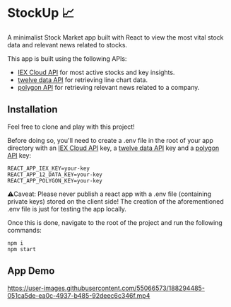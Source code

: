 # StockUp 📈

A minimalist Stock Market app built with React to view the most vital stock data and relevant news related to stocks.

This app is built using the following APIs:

* [IEX Cloud API](https://iexcloud.io/) for most active stocks and key insights.
* [twelve data API](https://twelvedata.com/) for retrieving line chart data.
* [polygon API](https://polygon.io/) for retrieving relevant news related to a company.

## Installation

Feel free to clone and play with this project!

Before doing so, you'll need to create a .env file in the root of your app directory with an [IEX Cloud API](https://iexcloud.io/) key, a [twelve data API](https://twelvedata.com/) key and a [polygon API](https://polygon.io/) key:
```
REACT_APP_IEX_KEY=your-key
REACT_APP_12_DATA_KEY=your-key
REACT_APP_POLYGON_KEY=your-key
```
⚠️Caveat: Please never publish a react app with a .env file (containing private keys) stored on the client side! The creation of the aforementioned .env file is just for testing the app locally.

Once this is done, navigate to the root of the project and run the following commands:
```
npm i
npm start
```

## App Demo

https://user-images.githubusercontent.com/55066573/188294485-051ca5de-ea0c-4937-b485-92deec6c346f.mp4

